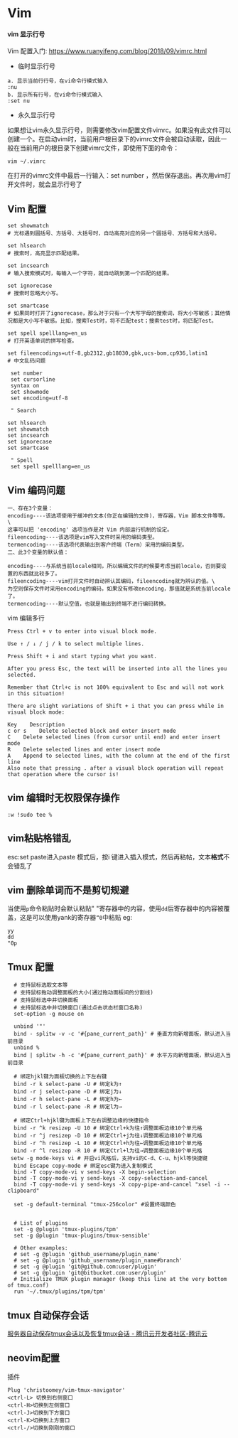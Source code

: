 # Vim

#### vim 显示行号

Vim 配置入门: https://www.ruanyifeng.com/blog/2018/09/vimrc.html

* 临时显示行号

```
a. 显示当前行行号，在vi命令行模式输入
:nu
b. 显示所有行号，在vi命令行模式输入
:set nu
```

* 永久显示行号

如果想让vim永久显示行号，则需要修改vim配置文件vimrc。如果没有此文件可以创建一个。在启动vim时，当前用户根目录下的vimrc文件会被自动读取，因此一般在当前用户的根目录下创建vimrc文件，即使用下面的命令：

```
vim ~/.vimrc
```

在打开的vimrc文件中最后一行输入：set number ，然后保存退出。再次用vim打开文件时，就会显示行号了

## Vim 配置

```shell
set showmatch
# 光标遇到圆括号、方括号、大括号时，自动高亮对应的另一个圆括号、方括号和大括号。

set hlsearch
# 搜索时，高亮显示匹配结果。

set incsearch
# 输入搜索模式时，每输入一个字符，就自动跳到第一个匹配的结果。

set ignorecase
# 搜索时忽略大小写。

set smartcase
# 如果同时打开了ignorecase，那么对于只有一个大写字母的搜索词，将大小写敏感；其他情况都是大小写不敏感。比如，搜索Test时，将不匹配test；搜索test时，将匹配Test。

set spell spelllang=en_us
# 打开英语单词的拼写检查。

set fileencodings=utf-8,gb2312,gb18030,gbk,ucs-bom,cp936,latin1
# 中文乱码问题

 set number
 set cursorline
 syntax on
 set showmode
 set encoding=utf-8

 " Search

set hlsearch
set showmatch
set incsearch
set ignorecase
set smartcase

 " Spell
 set spell spelllang=en_us   
```

## Vim 编码问题

```shell
一、存在3个变量：
encoding----该选项使用于缓冲的文本(你正在编辑的文件)，寄存器，Vim 脚本文件等等。\
这事可以把 'encoding' 选项当作是对 Vim 内部运行机制的设定。
fileencoding----该选项是vim写入文件时采用的编码类型。
termencoding----该选项代表输出到客户终端（Term）采用的编码类型。
二、此3个变量的默认值：

encoding----与系统当前locale相同，所以编辑文件的时候要考虑当前locale，否则要设置的东西就比较多了。
fileencoding----vim打开文件时自动辨认其编码，fileencoding就为辨认的值。\
为空则保存文件时采用encoding的编码，如果没有修改encoding，那值就是系统当前locale了。
termencoding----默认空值，也就是输出到终端不进行编码转换。
```

vim 编辑多行

```shell
Press Ctrl + v to enter into visual block mode.

Use ↑ / ↓ / j / k to select multiple lines.

Press Shift + i and start typing what you want.

After you press Esc, the text will be inserted into all the lines you selected.

Remember that Ctrl+c is not 100% equivalent to Esc and will not work in this situation!

There are slight variations of Shift + i that you can press while in visual block mode:

Key    Description
c or s    Delete selected block and enter insert mode
C    Delete selected lines (from cursor until end) and enter insert mode
R    Delete selected lines and enter insert mode
A    Append to selected lines, with the column at the end of the first line
Also note that pressing . after a visual block operation will repeat that operation where the cursor is!
```

## vim 编辑时无权限保存操作

```shell
:w !sudo tee %
```

[ref]: https://www.jb51.net/LINUXjishu/608817.html



## vim粘贴格错乱

esc:set paste进入paste 模式后，按i 键进入插入模式，然后再粘帖，文本**格式**不会错乱了

## vim 删除单词而不是剪切规避

当使用`p`命令粘贴时会默认粘贴" "寄存器中的内容，使用`dd`后寄存器中的内容被覆盖，这是可以使用yank的寄存器`“0`中粘贴 eg:

```shell
yy
dd
"0p
```

## Tmux 配置

```shell
  # 支持鼠标选取文本等
  # 支持鼠标拖动调整面板的大小(通过拖动面板间的分割线)
  # 支持鼠标选中并切换面板
  # 支持鼠标选中并切换窗口(通过点击状态栏窗口名称)
  set-option -g mouse on

  unbind '"'
  bind - splitw -v -c '#{pane_current_path}' # 垂直方向新增面板，默认进入当前目录
  unbind %
  bind | splitw -h -c '#{pane_current_path}' # 水平方向新增面板，默认进入当前目录

  # 绑定hjkl键为面板切换的上下左右键
  bind -r k select-pane -U # 绑定k为↑
  bind -r j select-pane -D # 绑定j为↓
  bind -r h select-pane -L # 绑定h为←
  bind -r l select-pane -R # 绑定l为→

  # 绑定Ctrl+hjkl键为面板上下左右调整边缘的快捷指令
  bind -r ^k resizep -U 10 # 绑定Ctrl+k为往↑调整面板边缘10个单元格
  bind -r ^j resizep -D 10 # 绑定Ctrl+j为往↓调整面板边缘10个单元格
  bind -r ^h resizep -L 10 # 绑定Ctrl+h为往←调整面板边缘10个单元格
  bind -r ^l resizep -R 10 # 绑定Ctrl+l为往→调整面板边缘10个单元格
 setw -g mode-keys vi # 开启vi风格后，支持vi的C-d、C-u、hjkl等快捷键
  bind Escape copy-mode # 绑定esc键为进入复制模式
  bind -T copy-mode-vi v send-keys -X begin-selection
  bind -T copy-mode-vi y send-keys -X copy-selection-and-cancel
  bind -T copy-mode-vi y send-keys -X copy-pipe-and-cancel "xsel -i --clipboard"

  set -g default-terminal "tmux-256color" #设置终端颜色


  # List of plugins
  set -g @plugin 'tmux-plugins/tpm'
  set -g @plugin 'tmux-plugins/tmux-sensible'

  # Other examples:
  # set -g @plugin 'github_username/plugin_name'
  # set -g @plugin 'github_username/plugin_name#branch'
  # set -g @plugin 'git@github.com:user/plugin'
  # set -g @plugin 'git@bitbucket.com:user/plugin'
  # Initialize TMUX plugin manager (keep this line at the very bottom of tmux.conf)
  run '~/.tmux/plugins/tpm/tpm'
```

## tmux 自动保存会话

[服务器自动保存tmux会话以及恢复tmux会话 - 腾讯云开发者社区-腾讯云](https://cloud.tencent.com/developer/article/1990169?from=article.detail.1659864)

## neovim配置

插件

```shell
Plug 'christoomey/vim-tmux-navigator'
<ctrl-L> 切换到右侧窗口
<ctrl-H>切换到左侧窗口
<ctrl-J>切换到下方窗口
<ctrl-K>切换到上方窗口
<ctrl-/>切换到刚刚的窗口
```